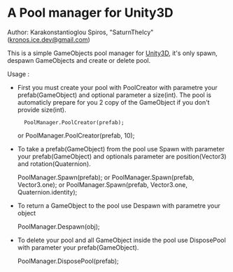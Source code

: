 # A Pool manager for Unity3D

Author: Karakonstantioglou Spiros, "SaturnTheIcy" (kronos.ice.dev@gmail.com)
 
This is a simple GameObjects pool manager for [Unity3D](http://www.unity3d.com/), it's only spawn, despawn GameObjects and create or delete pool.

Usage :
- First you must create your pool with PoolCreator with parametre your prefab(GameObject) and optional parameter a size(int). The pool is automaticly prepare for you 2 copy of the GameObject if you don't provide size(int).

        PoolManager.PoolCreator(prefab);
	or
	PoolManager.PoolCreator(prefab, 10);

- To take a prefab(GameObject) from the pool use Spawn with parameter your prefab(GameObject) and optionals parameter are position(Vector3) and rotation(Quaternion).

	PoolManager.Spawn(prefab);
	or
	PoolManager.Spawn(prefab, Vector3.one);
	or
	PoolManager.Spawn(prefab, Vector3.one, Quaternion.identity);

- To return a GameObject to the pool use Despawn with parametre your object

	PoolManager.Despawn(obj);

- To delete your pool and all GameObject inside the pool use DisposePool with parameter your prefab(GameObject).

	PoolManager.DisposePool(prefab);
